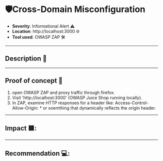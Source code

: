 # 🛡️Cross-Domain Misconfiguration 

- **Severity**: Informational Alert ⚠️
- **Location**: http://localhost:3000 🌐
- **Tool used**: OWASP ZAP 🛠️ 

---

## Description 📖



---

## Proof of concept 🧪

1. open OWASP ZAP and proxy traffic through firefox.
2. Visit 'http://localhost:3000' (OWASP Juice Shop running locally).
3. In ZAP, examine HTTP responses for a header like: Access-Control-Allow-Origin: * or soemthing that dynamically reflects the origin header.

---

## Impact 🟥:



---

## Recommendation 💻:
